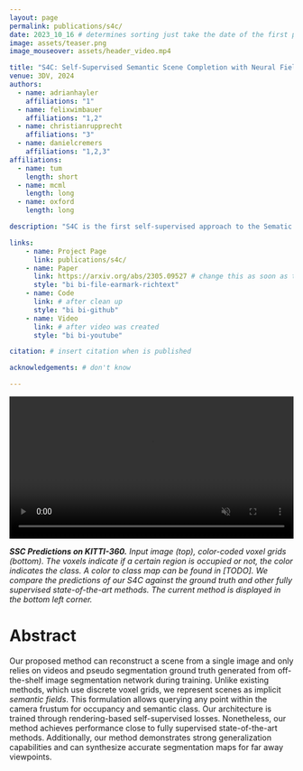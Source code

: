 ```yaml
---
layout: page
permalink: publications/s4c/
date: 2023_10_16 # determines sorting just take the date of the first publication as YYYY_MM_DD
image: assets/teaser.png
image_mouseover: assets/header_video.mp4

title: "S4C: Self-Supervised Semantic Scene Completion with Neural Fields"
venue: 3DV, 2024
authors:
  - name: adrianhayler
    affiliations: "1"
  - name: felixwimbauer
    affiliations: "1,2"
  - name: christianrupprecht
    affiliations: "3"
  - name: danielcremers
    affiliations: "1,2,3"
affiliations:
  - name: tum
    length: short
  - name: mcml
    length: long
  - name: oxford
    length: long

description: "S4C is the first self-supervised approach to the Sematic Scence Completion task. It achives close to state-of-the-art performance on the KITTI-360 SSCBench dataset."

links:
    - name: Project Page
      link: publications/s4c/
    - name: Paper
      link: https://arxiv.org/abs/2305.09527 # change this as soon as the paper is uploaded
      style: "bi bi-file-earmark-richtext"
    - name: Code
      link: # after clean up
      style: "bi bi-github"
    - name: Video
      link: # after video was created
      style: "bi bi-youtube"

citation: # insert citation when is published

acknowledgements: # don't know

---
```


<video width="100%" autoplay muted loop>
  <source src="./assets/header_video.mp4" type="video/mp4">
Your browser does not support the video tag.
</video>

***SSC Predictions on KITTI-360.** Input image (top), color-coded voxel grids (bottom). The voxels indicate if a certain region is occupied or not, the color indicates the class. A color to class map can be found in [TODO]. We compare the predictions of our S4C against the ground truth and other fully supervised state-of-the-art methods. The current method is displayed in the bottom left corner.*

# Abstract

Our proposed method can reconstruct a scene from a single image and only relies on videos and pseudo segmentation ground truth generated from off-the-shelf image segmentation network during training.
Unlike existing methods, which use discrete voxel grids, we represent scenes as implicit *semantic fields*.
This formulation allows querying any point within the camera frustum for occupancy and semantic class.
Our architecture is trained through rendering-based self-supervised losses.
Nonetheless, our method achieves performance close to fully supervised state-of-the-art methods.
Additionally, our method demonstrates strong generalization capabilities and can synthesize accurate segmentation maps for far away viewpoints.

